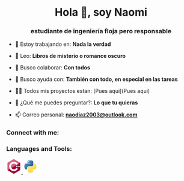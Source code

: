 <h1 align="center">Hola 👋, soy Naomi</h1>
<h3 align="center">estudiante de ingeniería floja pero responsable</h3>

- 🔭 Estoy trabajando en: **Nada la verdad**

- 🌱 Leo: **Libros de misterio o romance oscuro**

- 👯 Busco colaborar: **Con todos**

- 🤝 Busco ayuda con: **También con todo, en especial en las tareas**

- 👨‍💻 Todos mis proyectos estan: [Pues aqui](Pues aqui)

- 💬 ¿Qué me puedes preguntar?: **Lo que tu quieras**

- 📫 Correo personal: **naodiaz2003@outlook.com**

<h3 align="left">Connect with me:</h3>
<p align="left">
</p>

<h3 align="left">Languages and Tools:</h3>
<p align="left"> <a href="https://www.w3schools.com/cpp/" target="_blank" rel="noreferrer"> <img src="https://raw.githubusercontent.com/devicons/devicon/master/icons/cplusplus/cplusplus-original.svg" alt="cplusplus" width="40" height="40"/> </a> <a href="https://www.python.org" target="_blank" rel="noreferrer"> <img src="https://raw.githubusercontent.com/devicons/devicon/master/icons/python/python-original.svg" alt="python" width="40" height="40"/> </a> </p>
